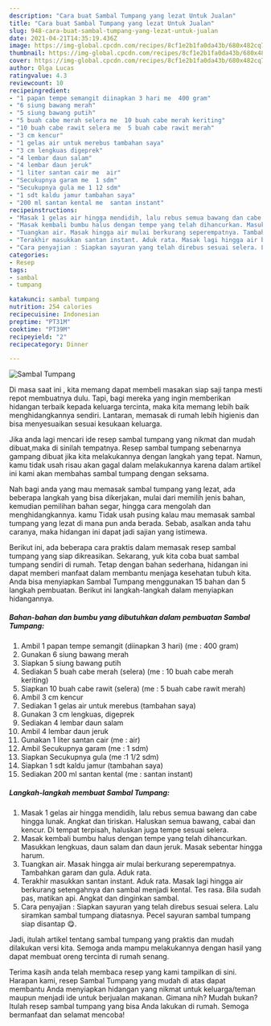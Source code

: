 ```yaml
---
description: "Cara buat Sambal Tumpang yang lezat Untuk Jualan"
title: "Cara buat Sambal Tumpang yang lezat Untuk Jualan"
slug: 948-cara-buat-sambal-tumpang-yang-lezat-untuk-jualan
date: 2021-04-21T14:35:19.436Z
image: https://img-global.cpcdn.com/recipes/8cf1e2b1fa0da43b/680x482cq70/sambal-tumpang-foto-resep-utama.jpg
thumbnail: https://img-global.cpcdn.com/recipes/8cf1e2b1fa0da43b/680x482cq70/sambal-tumpang-foto-resep-utama.jpg
cover: https://img-global.cpcdn.com/recipes/8cf1e2b1fa0da43b/680x482cq70/sambal-tumpang-foto-resep-utama.jpg
author: Olga Lucas
ratingvalue: 4.3
reviewcount: 10
recipeingredient:
- "1 papan tempe semangit diinapkan 3 hari me  400 gram"
- "6 siung bawang merah"
- "5 siung bawang putih"
- "5 buah cabe merah selera me  10 buah cabe merah keriting"
- "10 buah cabe rawit selera me  5 buah cabe rawit merah"
- "3 cm kencur"
- "1 gelas air untuk merebus tambahan saya"
- "3 cm lengkuas digeprek"
- "4 lembar daun salam"
- "4 lembar daun jeruk"
- "1 liter santan cair me  air"
- "Secukupnya garam me  1 sdm"
- "Secukupnya gula me 1 12 sdm"
- "1 sdt kaldu jamur tambahan saya"
- "200 ml santan kental me  santan instant"
recipeinstructions:
- "Masak 1 gelas air hingga mendidih, lalu rebus semua bawang dan cabe hingga lunak. Angkat dan tiriskan. Haluskan semua bawang, cabai dan kencur. Di tempat terpisah, haluskan juga tempe sesuai selera."
- "Masak kembali bumbu halus dengan tempe yang telah dihancurkan. Masukkan lengkuas, daun salam dan daun jeruk. Masak sebentar hingga harum."
- "Tuangkan air. Masak hingga air mulai berkurang seperempatnya. Tambahkan garam dan gula. Aduk rata."
- "Terakhir masukkan santan instant. Aduk rata. Masak lagi hingga air berkurang setengahnya dan sambal menjadi kental. Tes rasa. Bila sudah pas, matikan api. Angkat dan dinginkan sambal."
- "Cara penyajian : Siapkan sayuran yang telah direbus sesuai selera. Lalu siramkan sambal tumpang diatasnya. Pecel sayuran sambal tumpang siap disantap 😋."
categories:
- Resep
tags:
- sambal
- tumpang

katakunci: sambal tumpang 
nutrition: 254 calories
recipecuisine: Indonesian
preptime: "PT31M"
cooktime: "PT39M"
recipeyield: "2"
recipecategory: Dinner

---
```



![Sambal Tumpang](https://img-global.cpcdn.com/recipes/8cf1e2b1fa0da43b/680x482cq70/sambal-tumpang-foto-resep-utama.jpg)

Di masa  saat ini , kita memang dapat membeli masakan siap saji tanpa mesti repot membuatnya dulu. Tapi, bagi mereka yang ingin memberikan hidangan terbaik kepada keluarga tercinta, maka kita memang lebih baik menghidangkannya sendiri. Lantaran, memasak di rumah lebih higienis dan bisa menyesuaikan sesuai kesukaan keluarga.

Jika anda lagi mencari ide resep sambal tumpang yang nikmat dan mudah dibuat,maka di sinilah tempatnya. Resep sambal tumpang  sebenarnya gampang dibuat jika kita melakukannya dengan langkah yang tepat. Namun, kamu tidak usah risau akan gagal dalam melakukannya 
karena dalam artikel ini kami akan membahas sambal tumpang dengan seksama.  



Nah bagi anda yang mau memasak sambal tumpang yang lezat, ada beberapa langkah yang bisa dikerjakan, mulai dari memilih jenis bahan, kemudian pemilihan bahan segar, hingga cara mengolah dan menghidangkannya. kamu Tidak usah pusing kalau mau memasak sambal tumpang yang lezat di mana pun anda berada. Sebab, asalkan anda  tahu caranya, maka hidangan ini dapat jadi sajian yang istimewa.

Berikut ini, ada beberapa cara praktis  dalam memasak resep sambal tumpang yang siap dikreasikan. Sekarang, yuk kita coba buat sambal tumpang sendiri di rumah. Tetap dengan bahan sederhana, hidangan ini dapat memberi manfaat dalam membantu menjaga kesehatan tubuh kita. Anda bisa menyiapkan Sambal Tumpang menggunakan 15 bahan dan 5 langkah pembuatan. Berikut ini langkah-langkah dalam menyiapkan hidangannya.

<!--inarticleads1-->

##### Bahan-bahan dan bumbu yang dibutuhkan dalam pembuatan Sambal Tumpang:

1. Ambil 1 papan tempe semangit (diinapkan 3 hari) (me : 400 gram)
1. Gunakan 6 siung bawang merah
1. Siapkan 5 siung bawang putih
1. Sediakan 5 buah cabe merah (selera) (me : 10 buah cabe merah keriting)
1. Siapkan 10 buah cabe rawit (selera) (me : 5 buah cabe rawit merah)
1. Ambil 3 cm kencur
1. Sediakan 1 gelas air untuk merebus (tambahan saya)
1. Gunakan 3 cm lengkuas, digeprek
1. Sediakan 4 lembar daun salam
1. Ambil 4 lembar daun jeruk
1. Gunakan 1 liter santan cair (me : air)
1. Ambil Secukupnya garam (me : 1 sdm)
1. Siapkan Secukupnya gula (me :1 1/2 sdm)
1. Siapkan 1 sdt kaldu jamur (tambahan saya)
1. Sediakan 200 ml santan kental (me : santan instant)




<!--inarticleads2-->

##### Langkah-langkah membuat Sambal Tumpang:

1. Masak 1 gelas air hingga mendidih, lalu rebus semua bawang dan cabe hingga lunak. Angkat dan tiriskan. Haluskan semua bawang, cabai dan kencur. Di tempat terpisah, haluskan juga tempe sesuai selera.
1. Masak kembali bumbu halus dengan tempe yang telah dihancurkan. Masukkan lengkuas, daun salam dan daun jeruk. Masak sebentar hingga harum.
1. Tuangkan air. Masak hingga air mulai berkurang seperempatnya. Tambahkan garam dan gula. Aduk rata.
1. Terakhir masukkan santan instant. Aduk rata. Masak lagi hingga air berkurang setengahnya dan sambal menjadi kental. Tes rasa. Bila sudah pas, matikan api. Angkat dan dinginkan sambal.
1. Cara penyajian : Siapkan sayuran yang telah direbus sesuai selera. Lalu siramkan sambal tumpang diatasnya. Pecel sayuran sambal tumpang siap disantap 😋.




Jadi, itulah artikel tentang  sambal tumpang  yang praktis dan mudah dilakukan versi kita. Semoga anda mampu melakukannya dengan hasil yang dapat membuat oreng tercinta di rumah senang. 

Terima kasih anda telah membaca resep yang kami tampilkan di sini. Harapan kami, resep  Sambal Tumpang yang mudah di atas dapat membantu Anda menyiapkan hidangan yang nikmat untuk keluarga/teman maupun menjadi ide untuk berjualan makanan. Gimana nih? Mudah bukan? Itulah resep sambal tumpang yang bisa Anda lakukan di rumah. Semoga bermanfaat dan selamat mencoba!

